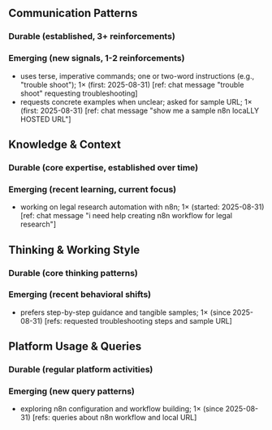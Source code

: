 ## Communication Patterns
### Durable (established, 3+ reinforcements)

### Emerging (new signals, 1-2 reinforcements)
- uses terse, imperative commands; one or two-word instructions (e.g., "trouble shoot"); 1× (first: 2025-08-31) [ref: chat message "trouble shoot" requesting troubleshooting]
- requests concrete examples when unclear; asked for sample URL; 1× (first: 2025-08-31) [ref: chat message "show me a sample n8n locaLLY HOSTED URL"]

## Knowledge & Context
### Durable (core expertise, established over time)

### Emerging (recent learning, current focus)
- working on legal research automation with n8n; 1× (started: 2025-08-31) [ref: chat message "i need help creating n8n workflow for legal research"]

## Thinking & Working Style
### Durable (core thinking patterns)

### Emerging (recent behavioral shifts)
- prefers step-by-step guidance and tangible samples; 1× (since 2025-08-31) [refs: requested troubleshooting steps and sample URL]

## Platform Usage & Queries
### Durable (regular platform activities)

### Emerging (new query patterns)
- exploring n8n configuration and workflow building; 1× (since 2025-08-31) [refs: queries about n8n workflow and local URL]